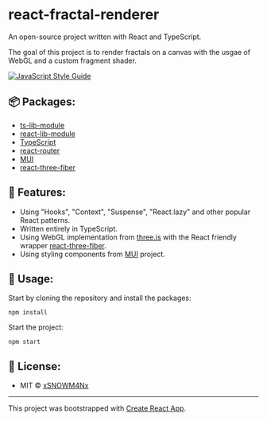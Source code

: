 # react-fractal-renderer
An open-source project written with React and TypeScript.

The goal of this project is to render fractals on a canvas with the usgae of WebGL and a custom fragment shader.

[![JavaScript Style Guide](https://img.shields.io/badge/code_style-standard-brightgreen.svg)](https://standardjs.com)

## 📦 Packages:
- [ts-lib-module](https://github.com/xSNOWM4Nx/ts-lib-module)
- [react-lib-module](https://github.com/xSNOWM4Nx/react-lib-module)
- [TypeScript](https://github.com/microsoft/TypeScript)
- [react-router](https://github.com/ReactTraining/react-router)
- [MUI](https://github.com/mui-org)
- [react-three-fiber](https://github.com/pmndrs/react-three-fiber)

## 🔮 Features:
- Using "Hooks", "Context", "Suspense", "React.lazy" and other popular React patterns.
- Written entirely in TypeScript.
- Using WebGL implementation from [three.js](https://github.com/mrdoob/three.js/) with the React friendly wrapper [react-three-fiber](https://github.com/pmndrs/react-three-fiber).
- Using styling components from [MUI](https://github.com/mui-org) project.

## 🔌 Usage:
Start by cloning the repository and install the packages:
```
npm install
```
Start the project:
```
npm start
```

## 📑 License:
- MIT © [xSNOWM4Nx](https://github.com/xSNOWM4Nx)
---
This project was bootstrapped with [Create React App](https://github.com/facebook/create-react-app).
